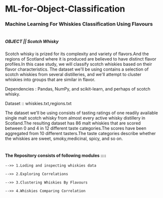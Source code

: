 # ML-for-Object-Classification

### Machine Learning For Whiskies Classification Using Flavours
#
#

##### OBJECT || Scotch Whisky 
 
Scotch whisky is prized for its complexity and variety of flavors.And the regions of Scotland where it is produced are believed to have distinct flavor profiles.In this case study, we will classify scotch whiskies based on their flavor characteristics. The dataset we'll be using contains a selection of scotch whiskies from several distilleries, and we'll attempt to cluster whiskies into groups that are similar in flavor.


Dependencies : Pandas, NumPy, and scikit-learn, and perhaps of scotch whisky.

Dataset :: whiskies.txt,regions.txt 

The dataset we'll be using consists of tasting ratings of one readily available single malt scotch whisky from almost every active whisky distillery in Scotland.The resulting dataset has 86 malt whiskies that are scored between 0 and 4 in 12 different taste categories.The scores have been aggregated from 10 different tasters.The taste categories describe whether the whiskies are sweet, smoky,medicinal, spicy, and so on.

#

#### The Repository consists of following modules ::::
   
    -->> 1.Loding and inspecting whiskies data
    
    -->> 2.Exploring Correlations  
    
    -->> 3.Clustering Whiskies By Flavours
    
    -->> 4.Whiskies Comparing Correlation

#
